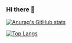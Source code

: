 ### Hi there 👋

[![Anurag's GitHub stats](https://github-readme-stats-kim-hyunjin.vercel.app/api?username=kim-hyunjin&hide=stars,contribs,issues)](https://github.com/anuraghazra/github-readme-stats)

[![Top Langs](https://github-readme-stats-kim-hyunjin.vercel.app/api/top-langs/?username=kim-hyunjin&layout=compact&langs_count=10)](https://github.com/anuraghazra/github-readme-stats)

<!--
**kim-hyunjin/kim-hyunjin** is a ✨ _special_ ✨ repository because its `README.md` (this file) appears on your GitHub profile.

Here are some ideas to get you started:

- 🔭 I’m currently working on ...
- 🌱 I’m currently learning ...
- 👯 I’m looking to collaborate on ...
- 🤔 I’m looking for help with ...
- 💬 Ask me about ...
- 📫 How to reach me: ...
- 😄 Pronouns: ...
- ⚡ Fun fact: ...
-->
